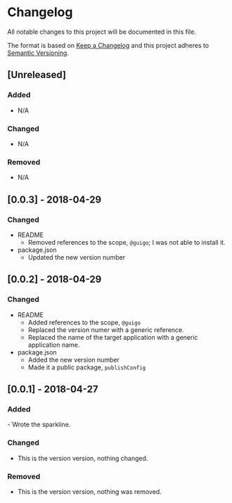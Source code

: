 # Changelog
All notable changes to this project will be documented in this file.

The format is based on [Keep a Changelog](http://keepachangelog.com/en/1.0.0/)
and this project adheres to [Semantic Versioning](http://semver.org/spec/v2.0.0.html).

## [Unreleased]
### Added
- N/A

### Changed
- N/A

### Removed
- N/A

## [0.0.3] - 2018-04-29
### Changed
* README
    * Removed references to the scope, `@guigo`; I was not able to install it.
* package.json
    * Updated the new version number

## [0.0.2] - 2018-04-29
### Changed
* README
    * Added references to the scope, `@guigo`
    * Replaced the version numer with a generic reference.
    * Replaced the name of the target application with a generic application name.
* package.json
    * Added the new version number
    * Made it a public package, `publishConfig`

## [0.0.1] - 2018-04-27
### Added
-`Wrote the sparkline.

### Changed
- This is the version version, nothing changed.

### Removed
- This is the version version, nothing was removed.
